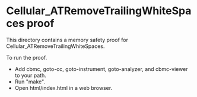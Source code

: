 # Cellular_ATRemoveTrailingWhiteSpaces proof

This directory contains a memory safety proof for
Cellular_ATRemoveTrailingWhiteSpaces.

To run the proof.

- Add cbmc, goto-cc, goto-instrument, goto-analyzer, and cbmc-viewer to your
  path.
- Run "make".
- Open html/index.html in a web browser.
